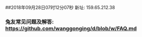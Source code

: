 ##2018年09月28日07时12分07秒 新址: 159.65.212.38
### 兔友常见问题及解答: https://github.com/wanggonging/d/blob/w/FAQ.md
